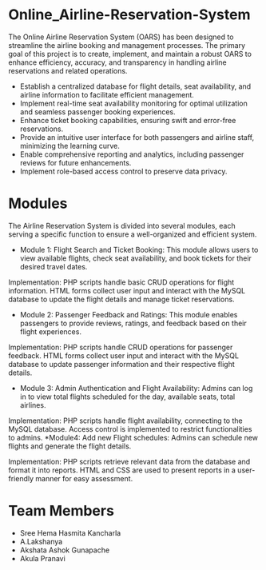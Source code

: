 # Online_Airline-Reservation-System
The Online Airline Reservation System (OARS) has been designed to streamline the airline booking and management processes. The primary goal of this project is to create, implement, and maintain a robust OARS to enhance efficiency, accuracy, and transparency in handling airline reservations and related operations.

* Establish a centralized database for flight details, seat availability, and airline information to facilitate efficient management.
* Implement real-time seat availability monitoring for optimal utilization and seamless passenger booking experiences.
* Enhance ticket booking capabilities, ensuring swift and error-free reservations.
* Provide an intuitive user interface for both passengers and airline staff, minimizing the learning curve.
* Enable comprehensive reporting and analytics, including passenger reviews for future enhancements.
* Implement role-based access control to preserve data privacy.
# Modules
The Airline Reservation System is divided into several modules, each serving a specific function to ensure a well-organized and efficient system.

* Module 1: Flight Search and Ticket Booking:
This module allows users to view available flights, check seat availability, and book tickets for their desired travel dates.

Implementation: PHP scripts handle basic CRUD operations for flight information. HTML forms collect user input and interact with the MySQL database to update the flight details and manage ticket reservations.
* Module 2: Passenger Feedback and Ratings:
This module enables passengers to provide reviews, ratings, and feedback based on their flight experiences. 

Implementation: PHP scripts handle CRUD operations for passenger feedback. HTML forms collect user input and interact with the MySQL database to update passenger information and their respective flight details.
* Module 3: Admin Authentication and Flight Availability:
Admins can log in to view total flights scheduled for the day, available seats, total airlines.

Implementation: PHP scripts handle flight availability, connecting to the MySQL database. Access control is implemented to restrict functionalities to admins.
*Module4: Add new Flight schedules:
Admins can schedule new flights and generate the flight details.

Implementation: PHP scripts retrieve relevant data from the database and format it into reports. HTML and CSS are used to present reports in a user-friendly manner for easy assessment.

# Team Members
* Sree Hema Hasmita Kancharla
* A.Lakshanya
* Akshata Ashok Gunapache
* Akula Pranavi
